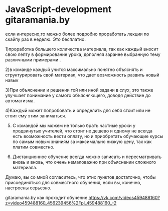 # JavaScript-development gitaramania.by
если интересно,то можно более подробно проработать лекции по скайпу раз в неделю. Это бесплатно.

1)проработка большего количества материала, 
так как каждый вносит свою лепту в формирование урока,
дополняя заранее выбранную тему различными примерами .


2)в  команде каждый учится максимально понятно объяснять и структурировать свой материал, 
что дает возможность развить новый навык

3)При объяснении и решении той или иной задачи в слух, 
это также улучшает понимание у самого объясняющего, доводя действие до автоматизма.

4)Каждый может попробовать и определить для себя стоит или не стоит ему этим заниматься.

5) С командой мы можем не только брать частные уроки у продвинутых учителей, 
что стоит не дешево и одному не всегда есть возможность вести оплату, 
но и приобретать обучающие курсы по самым новым знаниям за максимально низкую цену, так как платим совместно.

6) Дистанционное обучение всегда можно записать и пересматривать вновь и вновь,
что очень немаловажно при объяснении сложного материала.

Думаю, вы со мной согласитесь, что этих пунктов достаточно, чтобы присоединяться для совместного обучения, 
если вы, конечно, настроены серьезно.

gitaramania.by
как проходит обучение https://vk.com/videos459488160?z=video459488160_456239456%2Fpl_459488160_-2
